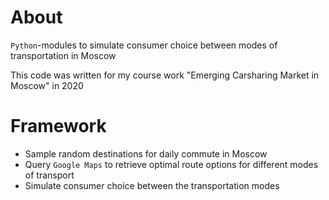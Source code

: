 # About

`Python`-modules to simulate consumer choice between modes of transportation in Moscow

This code was written for my course work "Emerging Carsharing Market in Moscow" in 2020

# Framework

- Sample random destinations for daily commute in Moscow
- Query `Google Maps` to retrieve optimal route options for different modes of transport
- Simulate consumer choice between the transportation modes
